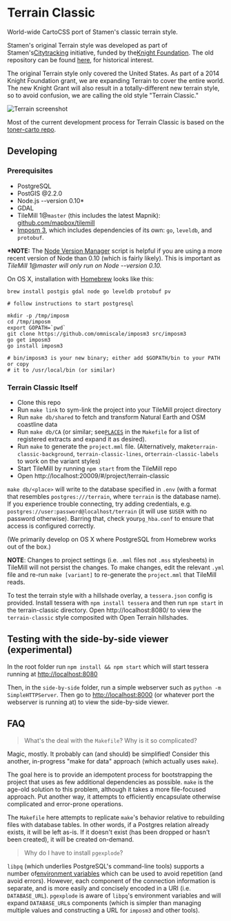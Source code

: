 Terrain Classic
===============

World-wide CartoCSS port of Stamen's classic terrain style.

Stamen's original Terrain style was developed as part of Stamen's[Citytracking](https://github.com/Citytracking) initiative, funded by the[Knight Foundation](http://www.knightfoundation.org/). The old repository can be found [here](https://github.com/citytracking/terrain), for historical interest.

The original Terrain style only covered the United States. As part of a 2014 Knight Foundation grant, we are expanding Terrain to cover the entire world. The new Knight Grant will also result in a totally-different new terrain style, so to avoid confusion, we are calling the old style "Terrain Classic."

![Terrain screenshot](https://github.com/stamen/terrain-classic/raw/master/terrain_classic.png?raw=true)

Most of the current development process for Terrain Classic is based on the [toner-carto repo](https://github.com/stamen/toner-carto).

Developing
----------

### Prerequisites

-	PostgreSQL
-	PostGIS @2.2.0
-	Node.js --version 0.10\*
-	GDAL
-	TileMill 1@`master` (this includes the latest Mapnik): [github.com/mapbox/tilemill](https://github.com/mapbox/tilemill)
-	[Imposm 3](https://github.com/omniscale/imposm3), which includes dependencies of its own: `go`, `leveldb`, and `protobuf`.

**\*NOTE:** The [Node Version Manager](https://github.com/creationix/nvm) script is helpful if you are using a more recent version of Node than 0.10 (which is fairly likely). This is important as *TileMill 1@master will only run on Node --version 0.10.*

On OS X, installation with [Homebrew](http://brew.sh/) looks like this:

```
brew install postgis gdal node go leveldb protobuf pv

# follow instructions to start postgresql

mkdir -p /tmp/imposm
cd /tmp/imposm
export GOPATH=`pwd`
git clone https://github.com/omniscale/imposm3 src/imposm3
go get imposm3
go install imposm3

# bin/imposm3 is your new binary; either add $GOPATH/bin to your PATH or copy
# it to /usr/local/bin (or similar)
```

### Terrain Classic Itself

-	Clone this repo
-	Run `make link` to sym-link the project into your TileMill project directory
-	Run `make db/shared` to fetch and transform Natural Earth and OSM coastline data
-	Run `make db/CA` (or similar; see[`PLACES`](https://github.com/stamen/terrain-classic/blob/master/Makefile#L168-L178) in the `Makefile` for a list of registered extracts and expand it as desired).
-	Run `make` to generate the `project.mml` file. (Alternatively, make`terrain-classic-background`, `terrain-classic-lines`, or`terrain-classic-labels` to work on the variant styles)
-	Start TileMill by running `npm start` from the TileMill repo
-	Open http://localhost:20009/#/project/terrain-classic

`make db/<place>` will write to the database specified in `.env` (with a format that resembles `postgres:///terrain`, where `terrain` is the database name). If you experience trouble connecting, try adding credentials, e.g. `postgres://user:password@localhost/terrain` (it will use `$USER` with no password otherwise). Barring that, check your`pg_hba.conf` to ensure that access is configured correctly.

(We primarily develop on OS X where PostgreSQL from Homebrew works out of the box.)

**NOTE**: Changes to project settings (i.e. `.mml` files not `.mss` stylesheets) in TileMill will not persist the changes. To make changes, edit the relevant `.yml` file and re-run `make [variant]` to re-generate the `project.mml` that TileMill reads.

To test the terrain style with a hillshade overlay, a `tessera.json` config is provided. Install tessera with `npm install tessera` and then run `npm start` in the terrain-classic directory. Open http://localhost:8080/ to view the `terrain-classic` style composited with Open Terrain hillshades.

Testing with the side-by-side viewer (experimental)
---------------------------------------------------

In the root folder run `npm install && npm start` which will start tessera running at [http://localhost:8080](http://localhost:8080)

Then, in the `side-by-side` folder, run a simple webserver such as `python -m SimpleHTTPServer`. Then go to [http://localhost:8000](http://localhost:8000) (or whatever port the webserver is running at) to view the side-by-side viewer.

FAQ
---

> What's the deal with the `Makefile`? Why is it so complicated?

Magic, mostly. It probably can (and should) be simplified! Consider this another, in-progress "make for data" approach (which actually uses `make`).

The goal here is to provide an idempotent process for bootstrapping the project that uses as few additional dependencies as possible. `make` is the age-old solution to this problem, although it takes a more file-focused approach. Put another way, it attempts to efficiently encapsulate otherwise complicated and error-prone operations.

The `Makefile` here attempts to replicate `make`'s behavior relative to rebuilding files with database tables. In other words, if a Postgres relation already exists, it will be left as-is. If it doesn't exist (has been dropped or hasn't been created), it will be created on-demand.

> Why do I have to install `pgexplode`?

`libpq` (which underlies PostgreSQL's command-line tools) supports a number of[environment variables](http://www.postgresql.org/docs/9.4/static/libpq-envars.html) which can be used to avoid repetition (and avoid errors). However, each component of the connection information is separate, and is more easily and concisely encoded in a URI (i.e. `DATABASE_URL`). `pgexplode` is aware of `libpq`'s environment variables and will expand `DATABASE_URL`s components (which is simpler than managing multiple values and constructing a URL for `imposm3` and other tools).
